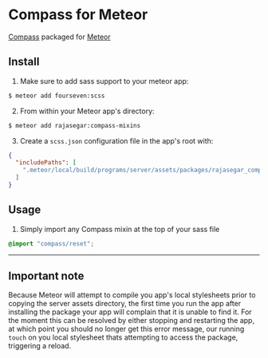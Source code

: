 Compass for Meteor
==================

[Compass](http://compass-style.org/) packaged for [Meteor](https://www.meteor.com)

## Install

1. Make sure to add sass support to your meteor app:

```bash
$ meteor add fourseven:scss
```

2. From within your Meteor app's directory:

```bash
$ meteor add rajasegar:compass-mixins
```

3. Create a `scss.json` configuration file in the app's root with:

```json
{
  "includePaths": [
    ".meteor/local/build/programs/server/assets/packages/rajasegar_compass-mixins"
  ]
}
```

## Usage

1. Simply import any Compass mixin at the top of your sass file

```scss
@import "compass/reset";
```

---

## Important note

Because Meteor will attempt to compile you app's local stylesheets prior to
copying the server assets directory, the first time you run the app after
installing the package your app will complain that it is unable to find it.
For the moment this can be resolved by either stopping and restarting the app,
at which point you should no longer get this error message, our running
`touch` on you local stylesheet thats attempting to access the package,
triggering a reload.
